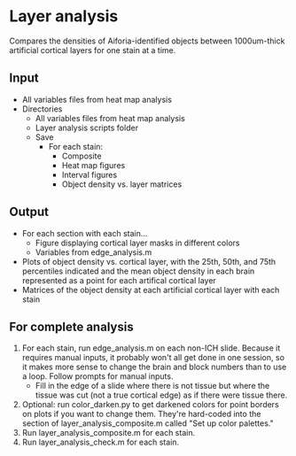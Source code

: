 # Layer analysis
Compares the densities of Aiforia-identified objects between 1000um-thick artificial cortical layers for one stain at a time.

## Input
- All variables files from heat map analysis
- Directories
	- All variables files from heat map analysis
	- Layer analysis scripts folder
	- Save
		- For each stain:
			- Composite
			- Heat map figures
			- Interval figures
			- Object density vs. layer matrices

## Output
- For each section with each stain…
	- Figure displaying cortical layer masks in different colors
	- Variables from edge_analysis.m
- Plots of object density vs. cortical layer, with the 25th, 50th, and 75th percentiles indicated and the mean object density in each brain represented as a point for each artifical cortical layer
- Matrices of the object density at each artificial cortical layer with each stain

## For complete analysis
1. For each stain, run edge_analysis.m on each non-ICH slide. Because it requires manual inputs, it probably won't all get done in one session, so it makes more sense to change the brain and block numbers than to use a loop. Follow prompts for manual inputs.
	- Fill in the edge of a slide where there is not tissue but where the tissue was cut (not a true cortical edge) as if there were tissue there.
2. Optional: run color_darken.py to get darkened colors for point borders on plots if you want to change them. They're hard-coded into the section of layer_analysis_composite.m called "Set up color palettes."
3. Run layer_analysis_composite.m for each stain.
4. Run layer_analysis_check.m for each stain.
